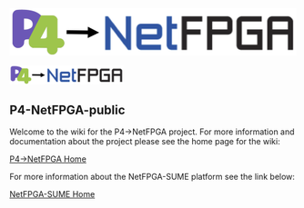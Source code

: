 
![P4-NetFPGA-logo](images/P4-NetFPGA_logo.png)

<img src="images/P4-NetFPGA_logo.png" alt="P4-NetFPGA-logo" style="width:200px">

P4-NetFPGA-public
-----------------

Welcome to the wiki for the P4->NetFPGA project. For more information and documentation about the project please see the home page for the wiki: 

[P4->NetFPGA Home](https://github.com/NetFPGA/P4-NetFPGA-public/wiki)

For more information about the NetFPGA-SUME platform see the link below:

[NetFPGA-SUME Home](https://github.com/NetFPGA/NetFPGA-SUME-public/wiki)


